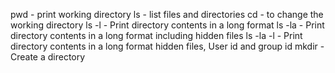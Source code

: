 pwd       - print working directory
ls        - list files and directories
cd        - to change the working directory
ls -l     - Print directory contents in a long format
ls -la    - Print directory contents in a long format including hidden files
ls -la -l - Print directory contents in a long format hidden files, User id and group id
mkdir     - Create a directory
